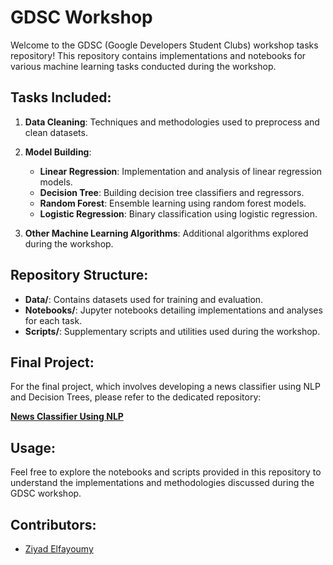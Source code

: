 # GDSC Workshop

Welcome to the GDSC (Google Developers Student Clubs) workshop tasks repository! This repository contains implementations and notebooks for various machine learning tasks conducted during the workshop.

## Tasks Included:

1. **Data Cleaning**: Techniques and methodologies used to preprocess and clean datasets.
   
2. **Model Building**:
   - **Linear Regression**: Implementation and analysis of linear regression models.
   - **Decision Tree**: Building decision tree classifiers and regressors.
   - **Random Forest**: Ensemble learning using random forest models.
   - **Logistic Regression**: Binary classification using logistic regression.

3. **Other Machine Learning Algorithms**: Additional algorithms explored during the workshop.

## Repository Structure:

- **Data/**: Contains datasets used for training and evaluation.
- **Notebooks/**: Jupyter notebooks detailing implementations and analyses for each task.
- **Scripts/**: Supplementary scripts and utilities used during the workshop.

## Final Project:

For the final project, which involves developing a news classifier using NLP and Decision Trees, please refer to the dedicated repository:

**[News Classifier Using NLP](https://github.com/Zoz-HF/News-Classifier.git)**

## Usage:

Feel free to explore the notebooks and scripts provided in this repository to understand the implementations and methodologies discussed during the GDSC workshop.

## Contributors:

- [Ziyad Elfayoumy](https://github.com/Zoz-HF)
